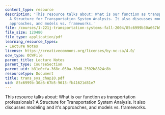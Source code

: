 ```yaml
---
content_type: resource
description: 'This resource talks about: What is our function as transportation professionals?
  A Structure for Transportation System Analysis. It also discusses modeling and it''s
  approaches, and models vs. frameworks.'
file: /courses/1-221j-transportation-systems-fall-2004/85c6999b30a667b59613fb41621d81e7_trans_sys_chap10.pdf
file_size: 120480
file_type: application/pdf
learning_resource_types:
- Lecture Notes
license: https://creativecommons.org/licenses/by-nc-sa/4.0/
ocw_type: OCWFile
parent_title: Lecture Notes
parent_type: CourseSection
parent_uid: b81e0cfa-368c-050a-30d0-2502b8824c8b
resourcetype: Document
title: trans_sys_chap10.pdf
uid: 85c6999b-30a6-67b5-9613-fb41621d81e7
---
```

This resource talks about: What is our function as transportation professionals? A Structure for Transportation System Analysis. It also discusses modeling and it's approaches, and models vs. frameworks.